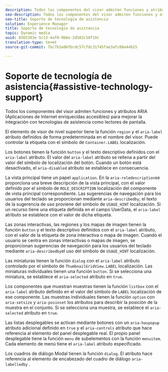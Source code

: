 ```yaml
---
description: Todos los componentes del visor admiten funciones y atributos ARIA (Aplicaciones de Internet enriquecidas accesibles) para mejorar la integración con tecnologías de asistencia como lectores de pantalla.
seo-description: Todos los componentes del visor admiten funciones y atributos ARIA (Aplicaciones de Internet enriquecidas accesibles) para mejorar la integración con tecnologías de asistencia como lectores de pantalla.
seo-title: Soporte de tecnología de asistencia
solution: Experience Manager
title: Soporte de tecnología de asistencia
topic: Dynamic media
uuid: 8565383e-5c13-4af0-9b6e-2d583c18f19c
translation-type: tm+mt
source-git-commit: 7bc7b3a86fbcdc57cfdc31745fae3afc06e44b15

---
```



# Soporte de tecnología de asistencia{#assistive-technology-support}

Todos los componentes del visor admiten funciones y atributos ARIA (Aplicaciones de Internet enriquecidas accesibles) para mejorar la integración con tecnologías de asistencia como lectores de pantalla.

El elemento de visor de nivel superior tiene la función `region` y el `aria-label` atributo definidos de forma predeterminada en el nombre del visor. Puede controlar la etiqueta con el símbolo de `Container.LABEL` localización.

Los botones tienen la función `button` y el texto descriptivo definidos con el `aria-label` atributo. El valor del `aria-label` atributo se rellena a partir del valor del símbolo de localización del botón. Cuando un botón está desactivado, el `aria-disabled` atributo se establece en consecuencia.

La vista principal tiene un papel `application`. En la `aria-roledescription`se proporciona una breve descripción de la vista principal, con el valor definido por el símbolo de `ROLE_DESCRIPTION` localización del componente de vista principal correspondiente. Las sugerencias de navegación para los usuarios del teclado se proporcionan mediante `aria-describedby`; el texto de la sugerencia de uso proviene del símbolo de `USAGE_HINT` localización. Si un recurso tiene una etiqueta definida en el campo UserData, el `aria-label` atributo se establece con el valor de dicha etiqueta.

Las zonas interactivas, las regiones y los mapas de imagen tienen la función `button` y el texto descriptivo definidos con el `aria-label` atributo, con el valor de la etiqueta de zona interactiva o mapa de imagen. Cuando el usuario se centra en zonas interactivas o mapas de imagen, se proporcionan sugerencias de navegación para los usuarios del teclado mediante `aria-describedby`el uso del símbolo de `USAGE_HINT` localización.

Las miniaturas tienen la función `dialog` con el `aria-label` atributo controlado por el símbolo de `ThumbnailGridView.LABEL` localización. Las miniaturas individuales tienen una función `button`. Si se selecciona una miniatura, se establece el `aria-selected` atributo en `true`.

Los componentes que muestran muestras tienen la función `listbox` con el `aria-label` atributo definido en el valor del símbolo de `LABEL` localización de ese componente. Las muestras individuales tienen la función `option` con `aria-setsize` y `aria-posinset` los atributos para describir la posición de la muestra en el conjunto. Si se selecciona una muestra, se establece el `aria-selected` atributo en `true`.

Las listas desplegables se activan mediante botones con un `aria-haspopup` atributo adicional definido en `true` y el `aria-controls` atributo que hace referencia al elemento del panel desplegable real. El propio panel desplegable tiene la función `menu` de subelementos con la función `menuitem`. Cada elemento de menú tiene el `aria-label` atributo especificado.

Los cuadros de diálogo Modal tienen la función `dialog`. El atributo hace referencia al elemento de encabezado del cuadro de diálogo `aria-labelledby` .
